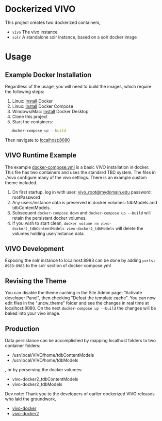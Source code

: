 # Dockerized VIVO

This project creates two dockerized containers,
- `vivo` The vivo instance
- `solr` A standalone solr instance, based on a solr docker image

# Usage

## Example Docker Installation

Regardless of the usage, you will need to build the images, which require the following steps:

1. Linux: [Install](https://docs.docker.com/install/) Docker
1. Linux: [Install](https://docs.docker.com/compose/install/) Docker Compose
1. Windows/Mac: [Install](https://www.docker.com/products/docker-desktop) Docker Desktop
1. Clone this project
1. Start the containers:
```bash
   docker-compose up --build
```

 Then navigate to [localhost:8080](http://localhost:8080)

## VIVO Runtime Example

The example [docker-compose.yml](docker-compose.yml) is a basic VIVO installation in docker. This file has two containers and uses the standard TBD system.  The files in ./vivo configure many of the vivo settings.  There is an example custom theme included. 

1. On first startup, log in with user: vivo_root@mydomain.edu password: rootPassword
2. Any users/instance data is preserved in docker volumes: tdbModels and tdbContentModels.
3. Subsequent `docker-compose down` and `docker-compose up --build` will retain the persistant docker volumes.
4. If you wish to start clean, `docker volume rm vivo-docker2_tdbContentModels vivo-docker2_tdbModels` will delete the volumes holding user/instance data.


## VIVO Development

Exposing the solr instance to localhost:8983 can be done by adding `ports: 8983:8983` to the solr section of docker-compose.yml

## Revising the Theme

You can disable the theme caching in the Site Admin page: "Activate developer Panel", then checking "Defeat the template cache".  You can now edit files in the "uncw_theme" folder and see the changes in real time at localhost:8080.  On the next `docker-compose up --build` the changes will be baked into your vivo image.


## Production

Data persistance can be accomplished by mapping localhost folders to two container folders:

 - /usr/local/VIVO/home/tdbContentModels
 - /usr/local/VIVO/home/tdbModels

, or by perserving the docker volumes:

 - vivo-docker2_tdbContentModels
 - vivo-docker2_tdbModels


Dev note:  Thank you to the developers of earlier dockerized VIVO releases who laid the groundwork,

 - [vivo-docker](https://github.com/gwu-libraries/vivo-docker)
 - [vivo-docker2](https://github.com/vivo-community/vivo-docker2)


